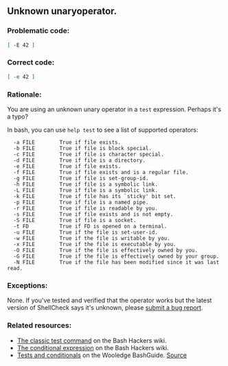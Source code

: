 ## Unknown unaryoperator.

### Problematic code:

```sh
[ -E 42 ]
```

### Correct code:

```sh
[ -e 42 ]
```

### Rationale:

You are using an unknown unary operator in a `test` expression. Perhaps it's a typo?

In bash, you can use `help test` to see a list of supported operators:

      -a FILE        True if file exists.
      -b FILE        True if file is block special.
      -c FILE        True if file is character special.
      -d FILE        True if file is a directory.
      -e FILE        True if file exists.
      -f FILE        True if file exists and is a regular file.
      -g FILE        True if file is set-group-id.
      -h FILE        True if file is a symbolic link.
      -L FILE        True if file is a symbolic link.
      -k FILE        True if file has its `sticky' bit set.
      -p FILE        True if file is a named pipe.
      -r FILE        True if file is readable by you.
      -s FILE        True if file exists and is not empty.
      -S FILE        True if file is a socket.
      -t FD          True if FD is opened on a terminal.
      -u FILE        True if the file is set-user-id.
      -w FILE        True if the file is writable by you.
      -x FILE        True if the file is executable by you.
      -O FILE        True if the file is effectively owned by you.
      -G FILE        True if the file is effectively owned by your group.
      -N FILE        True if the file has been modified since it was last read.

### Exceptions:

None. If you've tested and verified that the operator works but the latest version of ShellCheck says it's unknown, please [submit a bug report](https://github.com/koalaman/shellcheck/issues).

### Related resources:

* [The classic test command](http://wiki.bash-hackers.org/commands/classictest) on the Bash Hackers wiki.
* [The conditional expression](http://wiki.bash-hackers.org/syntax/ccmd/conditional_expression) on the Bash Hackers wiki.
* [Tests and conditionals](https://mywiki.wooledge.org/BashGuide/TestsAndConditionals) on the Wooledge BashGuide.
[Source](https://github.com/koalaman/shellcheck/wiki/SC2058)

